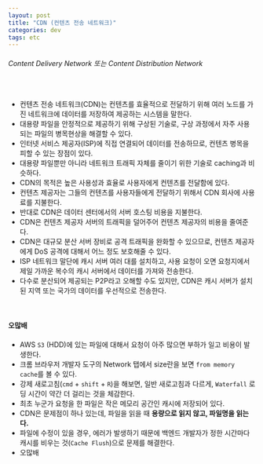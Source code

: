 ```yaml
---
layout: post
title: "CDN (컨텐츠 전송 네트워크)"
categories: dev
tags: etc
---
```


###### Content Delivery Network 또는 Content Distribution Network

<br>

- 컨텐츠 전송 네트워크(CDN)는 컨텐츠를 효율적으로 전달하기 위해 여러 노드를 가진 네트워크에 데이터를 저장하여 제공하는 시스템을 말한다.
- 대용량 파일을 안정적으로 제공하기 위해 구상된 기술로, 구상 과정에서 자주 사용되는 파일의 병목현상을 해결할 수 있다.
- 인터넷 서비스 제공자(ISP)에 직접 연결되어 데이터를 전송하므로, 컨텐츠 병목을 피할 수 있는 장점이 있다.
- 대용량 파일뿐만 아니라 네트워크 트래픽 자체를 줄이기 위한 기술로 caching과 비슷하다.
- CDN의 목적은 높은 사용성과 효율로 사용자에게 컨텐츠를 전달함에 있다.
- 컨텐츠 제공자는 그들의 컨텐츠를 사용자들에게 전달하기 위해서 CDN 회사에 사용료를 지불한다.
- 반대로 CDN은 데이터 센터에서의 서버 호스팅 비용을 지불한다.
- CDN은 컨텐츠 제공자 서버의 트래픽을 덜어주어 컨텐츠 제공자의 비용을 줄여준다.
- CDN은 대규모 분산 서버 장비로 공격 트래픽을 완화할 수 있으므로, 컨텐츠 제공자에게 DoS 공격에 대해서 어느 정도 보호해줄 수 있다.
- ISP 네트워크 말단에 캐시 서버 여러 대를 설치하고, 사용 요청이 오면 요청지에서 제일 가까운 복수의 캐시 서버에서 데이터를 가져와 전송한다.
- 다수로 분산되어 제공되는 P2P라고 오해할 수도 있지만, CDN은 캐시 서버가 설치된 지역 또는 국가의 데이터를 우선적으로 전송한다.

<br>

#### 오많배

- AWS `S3` (HDD)에 있는 파일에 대해서 요청이 아주 많으면 부하가 일고 비용이 발생한다.
- 크롬 브라우저 개발자 도구의 Network 탭에서 size란을 보면 `from memory cache`를 볼 수 있다.
- 강제 새로고침(`cmd` + `shift` + `R`)을 해보면, 일반 새로고침과 다르게,  `Waterfall` 로딩 시간이 약간 더 걸리는 것을 체감한다.
- 최초 누군가 요청을 한 파일은 작은 메모리 공간인 캐시에 저장되어 있다.
- CDN은 문제점이 하나 있는데, 파일을 읽을 때 **용량으로 읽지 않고, 파일명을 읽는다.**
- 파일에 수정이 있을 경우, 에러가 발생하기 때문에 백엔드 개발자가 정한 시간마다 캐시를 비우는 것(`Cache Flush`)으로 문제를 해결한다.
- 오많배

<br>